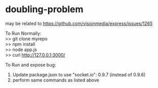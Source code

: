 doubling-problem
================

may be related to https://github.com/visionmedia/express/issues/1265

To Run Normally:  
    >> git clone myrepo  
    >> npm install  
    >> node app.js  
    >> curl http://127.0.0.1:3000/  

To Run and expose bug:  
1) Update package.json to use "socket.io": 0.9.7 (instead of 0.9.6)  
2) perform same commands as listed above  